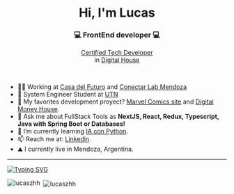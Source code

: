 
<h1 align="center">Hi, I'm Lucas</h1>
<h3 align="center">💻 FrontEnd developer 💻</h3>
<p align="center"><a target="_blank" href="https://www.digitalhouse.com/ar/productos/programacion/certified-tech-developer">Certified Tech Developer</a> <br> in <a target="_blank" href="https://www.digitalhouse.com/ar">Digital House</a></p>
<br>


- 👨‍💻 Working at <a target="_blank" href="https://www.instagram.com/casadelfuturo.godoycruz/">Casa del Futuro</a> and <a target="_blank" href="https://www.instagram.com/conectarlabmendoza/">Conectar Lab Mendoza</a>
- 🥽 System Engineer Student at <a target="_blank" href="https://www4.frm.utn.edu.ar/">UTN</a>
- 🎐 My favorites development proyect? <a target="_blank" href="https://ctd-esp-fe3-final-five.vercel.app/">Marvel Comics site</a> and <a target="_blank" href="https://equipo-12-lucaszhh.vercel.app/">Digital Money House</a>.
- 💬 Ask me about FullStack Tools as **NextJS, React, Redux, Typescript, Java with Spring Boot or Databases!**
- 🌱 I’m currently learning <a target="_blank" href="https://github.com/lucaszhh/ia-con-python" >IA con Python</a>.
- 📫 Reach me at: <a target="_blank" href="https://www.linkedin.com/in/lucas-zarandon/" >Linkedin</a>.
- ⛰ I currently live in Mendoza, Argentina.

<hr/>
<a href="https://git.io/typing-svg"><img src="https://readme-typing-svg.demolab.com?font=Fira+Code&pause=1000&width=435&lines=hi!+welcome+to+my+site+;i'm+frontend+developer;and+some+fullstack+developer;nice+to+meet+you..." alt="Typing SVG" /></a>

<p><img align="left" src="https://github-readme-stats.vercel.app/api?username=lucaszhh&show_icons=true&locale=en" alt="lucaszhh" /></p>
<p>&nbsp;<img align="center" src="https://github-readme-stats.vercel.app/api/top-langs?username=lucaszhh&show_icons=true&locale=en&layout=compact" alt="lucaszhh" /></p>


